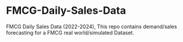 # FMCG-Daily-Sales-Data
FMCG Daily Sales Data (2022-2024), This repo contains demand/sales forecasting for a FMCG real world/simulated Dataset.
